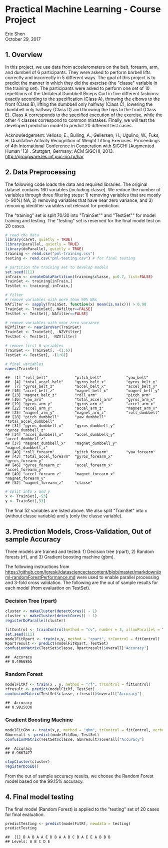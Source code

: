 # Practical Machine Learning - Course Project
Eric Shen  
October 29, 2017  



## 1. Overview

In this project, we use data from accelerometers on the belt, forearm, arm, and dumbell of 6 participants. They were asked to perform barbell lifts correctly and incorrectly in 5 different ways. The goal of this project is to predict the manner in which they did the exercise (the "classe" variable in the training set). The participants were asked to perform one set of 10 repetitions of the Unilateral Dumbbell Biceps Curl in five different fashions: exactly according to the specification (Class A), throwing the elbows to the front (Class B), lifting the dumbbell only halfway (Class C), lowering the dumbbell only halfway (Class D) and throwing the hips to the front (Class E). Class A corresponds to the specified execution of the exercise, while the other 4 classes correspond to common mistakes. Finally, we will test the developed prediction model to predict 20 different test cases.

Acknowledgement:
Velloso, E.; Bulling, A.; Gellersen, H.; Ugulino, W.; Fuks, H. Qualitative Activity Recognition of Weight Lifting Exercises. Proceedings of 4th International Conference in Cooperation with SIGCHI (Augmented Human '13) . Stuttgart, Germany: ACM SIGCHI, 2013. http://groupware.les.inf.puc-rio.br/har

## 2. Data Preprocessing

The following code loads the data and required libraries. The original dataset contains 160 variables (including classe). We reduce the number of variables through three filtering steps: 1) removing variables that are mostly (> 90%) NA, 2) removing variables that have near zero variance, and 3) removing identifier variables not relevant for prediction.

The "training" set is split 70/30 into "TrainSet"" and "TestSet"" for model training and testing. The "testing" set is reserved for the final model test on 20 cases.


```r
# read the data
library(caret, quietly = TRUE)
library(parallel, quietly = TRUE)
library(doParallel, quietly = TRUE)
training <- read.csv("pml-training.csv")
testing <- read.csv("pml-testing.csv") # for final testing

# partition the training set to develop models
set.seed(111)
inTrain <- createDataPartition(training$classe, p=0.7, list=FALSE)
TrainSet <- training[inTrain,]
TestSet <- training[-inTrain,]

# filter
# remove variables with more than 90% NAs
NAfilter <- sapply(TrainSet, function(x) mean(is.na(x))) > 0.90
TrainSet <- TrainSet[, NAfilter==FALSE]
TestSet <- TestSet[, NAfilter==FALSE]

# remove variables with near zero variance
NZVfilter <- nearZeroVar(TrainSet)
TrainSet <- TrainSet[, -NZVfilter]
TestSet <- TestSet[, -NZVfilter]

# remove first 6 variables
TrainSet <- TrainSet[, -(1:6)]
TestSet <- TestSet[, -(1:6)]

# final variables
names(TrainSet)
```

```
##  [1] "roll_belt"            "pitch_belt"           "yaw_belt"            
##  [4] "total_accel_belt"     "gyros_belt_x"         "gyros_belt_y"        
##  [7] "gyros_belt_z"         "accel_belt_x"         "accel_belt_y"        
## [10] "accel_belt_z"         "magnet_belt_x"        "magnet_belt_y"       
## [13] "magnet_belt_z"        "roll_arm"             "pitch_arm"           
## [16] "yaw_arm"              "total_accel_arm"      "gyros_arm_x"         
## [19] "gyros_arm_y"          "gyros_arm_z"          "accel_arm_x"         
## [22] "accel_arm_y"          "accel_arm_z"          "magnet_arm_x"        
## [25] "magnet_arm_y"         "magnet_arm_z"         "roll_dumbbell"       
## [28] "pitch_dumbbell"       "yaw_dumbbell"         "total_accel_dumbbell"
## [31] "gyros_dumbbell_x"     "gyros_dumbbell_y"     "gyros_dumbbell_z"    
## [34] "accel_dumbbell_x"     "accel_dumbbell_y"     "accel_dumbbell_z"    
## [37] "magnet_dumbbell_x"    "magnet_dumbbell_y"    "magnet_dumbbell_z"   
## [40] "roll_forearm"         "pitch_forearm"        "yaw_forearm"         
## [43] "total_accel_forearm"  "gyros_forearm_x"      "gyros_forearm_y"     
## [46] "gyros_forearm_z"      "accel_forearm_x"      "accel_forearm_y"     
## [49] "accel_forearm_z"      "magnet_forearm_x"     "magnet_forearm_y"    
## [52] "magnet_forearm_z"     "classe"
```

```r
# split into x and y
x <- TrainSet[,-53]
y <- TrainSet[,53]
```

The final 52 variables are listed above. We also split "TrainSet" into x (without classe variable) and y (only the classe variable).

## 3. Prediction Models, Cross-Validation, Out of sample Accuracy

Three models are trained and tested: 1) Decision tree (rpart), 2) Random forests (rf), and 3) Gradient boosting machine (gbm).

The following instructions from
https://github.com/lgreski/datasciencectacontent/blob/master/markdown/pml-randomForestPerformance.md were used to enable parallel processing and 3-fold cross validation. The following are the out of sample results for each model (from evaluation on TestSet).

### Decision Tree (rpart)


```r
cluster <- makeCluster(detectCores() - 1)
cluster <- makeCluster(detectCores() - 1)
registerDoParallel(cluster)
```


```r
fitControl <- trainControl(method = "cv", number = 3, allowParallel = TRUE)
set.seed(111)
modelFitRpart <- train(x,y, method = "rpart", trControl = fitControl)
Rpartresult <- predict(modelFitRpart, TestSet)
confusionMatrix(TestSet$classe, Rpartresult)$overall["Accuracy"]
```

```
##  Accuracy 
## 0.4966865
```

### Random Forest


```r
modelFitRf <- train(x , y, method = "rf", trControl = fitControl)
rfresult <- predict(modelFitRf, TestSet)
confusionMatrix(TestSet$classe, rfresult)$overall["Accuracy"]
```

```
##  Accuracy 
## 0.9915038
```

### Gradient Boosting Machine


```r
modelFitGbm <- train(x,y, method = "gbm", trControl = fitControl, verbose = FALSE)
Gbmresult <- predict(modelFitGbm, TestSet)
confusionMatrix(TestSet$classe, Gbmresult)$overall["Accuracy"]
```

```
##  Accuracy 
## 0.9607477
```


```r
stopCluster(cluster)
registerDoSEQ()
```

From the out of sample accuracy results, we choose the Random Forest model based on the 99.15% accuracy.

## 4. Final model testing

The final model (Random Forest) is applied to the "testing" set of 20 cases for final evaluation.


```r
predictTesting <- predict(modelFitRf, newdata = testing)
predictTesting
```

```
##  [1] B A B A A E D B A A B C B A E E A B B B
## Levels: A B C D E
```
